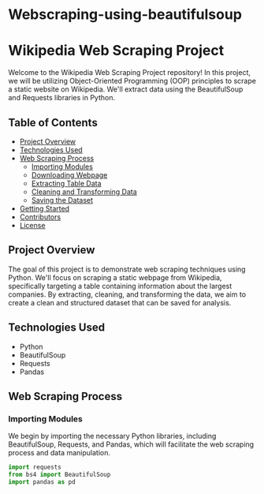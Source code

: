 # Webscraping-using-beautifulsoup

# Wikipedia Web Scraping Project

Welcome to the Wikipedia Web Scraping Project repository! In this project, we will be utilizing Object-Oriented Programming (OOP) principles to scrape a static website on Wikipedia. We'll extract data using the BeautifulSoup and Requests libraries in Python.

## Table of Contents

- [Project Overview](#project-overview)
- [Technologies Used](#technologies-used)
- [Web Scraping Process](#web-scraping-process)
  - [Importing Modules](#importing-modules)
  - [Downloading Webpage](#downloading-webpage)
  - [Extracting Table Data](#extracting-table-data)
  - [Cleaning and Transforming Data](#cleaning-and-transforming-data)
  - [Saving the Dataset](#saving-the-dataset)
- [Getting Started](#getting-started)
- [Contributors](#contributors)
- [License](#license)

## Project Overview

The goal of this project is to demonstrate web scraping techniques using Python. We'll focus on scraping a static webpage from Wikipedia, specifically targeting a table containing information about the largest companies. By extracting, cleaning, and transforming the data, we aim to create a clean and structured dataset that can be saved for analysis.

## Technologies Used

- Python
- BeautifulSoup
- Requests
- Pandas

## Web Scraping Process

### Importing Modules

We begin by importing the necessary Python libraries, including BeautifulSoup, Requests, and Pandas, which will facilitate the web scraping process and data manipulation.

```python
import requests
from bs4 import BeautifulSoup
import pandas as pd

